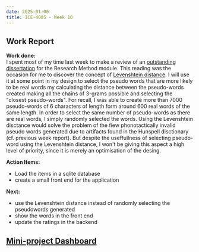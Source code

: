 ```yaml
---
date: 2025-01-06
title: ICE-4005 - Week 10
---
```

## Work Report

**Work done:**  
I spent most of my time last week to make a review of an [outstanding dissertation](dissertation-review) for the Research Method module.
This reading was the occasion for me to discover the concept of [Levenshtein distance](https://en.wikipedia.org/wiki/Levenshtein_distance). I will use it at some point in my design to select the pseudo words that are more likely to be real words my calculating the distance between the pseudo-words created making all the chains of 3-grams possible and selecting the "closest pseudo-words". For recall, I was able to create more than 7000 pseudo-words of 6 characters of length form around 600 real words of the same length. In order to select the same number of pseudo-words as there are real words, I simply randomly selected the words.
Using the Levenshtein disctance would solve the problem of the fiew phonotactically invalid pseudo words generated due to artifacts found in the Hunspell disctionary (cf. previous week report). But despite the useffullness of selecting pseudo-word using the Levenshtein distance, I won't be giving this aspect a high level of priority, since it is merely an optimisation of the desing.

**Action Items:**
- Load the items in a sqlite database
- create a small front end for the application


**Next:**
- use the Levenshtein distance instead of randomly selecting the pseudowords generated 
- show the words in the front end
- update the ratings in the backend

## [Mini-project Dashboard](<./ice-4005-dashboard>)